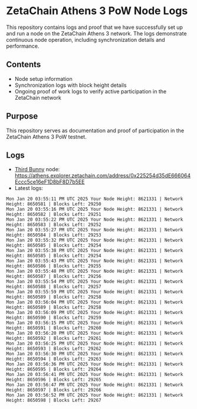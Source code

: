 # ZetaChain Athens 3 PoW Node Logs
This repository contains logs and proof that we have successfully set up and run a node on the ZetaChain Athens 3 network. The logs demonstrate continuous node operation, including synchronization details and performance.

## Contents
- Node setup information
- Synchronization logs with block height details
- Ongoing proof of work logs to verify active participation in the ZetaChain network

## Purpose
This repository serves as documentation and proof of participation in the ZetaChain Athens 3 PoW testnet.

## Logs

- [Third Bunny](https://thirdbunny.xyz/) node: https://athens.explorer.zetachain.com/address/0x225254d35dE666064Eccc5ce16eF1D8bF8D7b5EE
- Latest logs:
```
Mon Jan 20 03:55:11 PM UTC 2025 Your Node Height: 8621331 | Network Height: 8650581 | Blocks Left: 29250
Mon Jan 20 03:55:16 PM UTC 2025 Your Node Height: 8621331 | Network Height: 8650582 | Blocks Left: 29251
Mon Jan 20 03:55:22 PM UTC 2025 Your Node Height: 8621331 | Network Height: 8650583 | Blocks Left: 29252
Mon Jan 20 03:55:27 PM UTC 2025 Your Node Height: 8621331 | Network Height: 8650584 | Blocks Left: 29253
Mon Jan 20 03:55:32 PM UTC 2025 Your Node Height: 8621331 | Network Height: 8650585 | Blocks Left: 29254
Mon Jan 20 03:55:38 PM UTC 2025 Your Node Height: 8621331 | Network Height: 8650585 | Blocks Left: 29254
Mon Jan 20 03:55:43 PM UTC 2025 Your Node Height: 8621331 | Network Height: 8650586 | Blocks Left: 29255
Mon Jan 20 03:55:48 PM UTC 2025 Your Node Height: 8621331 | Network Height: 8650587 | Blocks Left: 29256
Mon Jan 20 03:55:54 PM UTC 2025 Your Node Height: 8621331 | Network Height: 8650588 | Blocks Left: 29257
Mon Jan 20 03:55:59 PM UTC 2025 Your Node Height: 8621331 | Network Height: 8650589 | Blocks Left: 29258
Mon Jan 20 03:56:04 PM UTC 2025 Your Node Height: 8621331 | Network Height: 8650589 | Blocks Left: 29258
Mon Jan 20 03:56:09 PM UTC 2025 Your Node Height: 8621331 | Network Height: 8650590 | Blocks Left: 29259
Mon Jan 20 03:56:15 PM UTC 2025 Your Node Height: 8621331 | Network Height: 8650591 | Blocks Left: 29260
Mon Jan 20 03:56:20 PM UTC 2025 Your Node Height: 8621331 | Network Height: 8650592 | Blocks Left: 29261
Mon Jan 20 03:56:25 PM UTC 2025 Your Node Height: 8621331 | Network Height: 8650593 | Blocks Left: 29262
Mon Jan 20 03:56:30 PM UTC 2025 Your Node Height: 8621331 | Network Height: 8650594 | Blocks Left: 29263
Mon Jan 20 03:56:36 PM UTC 2025 Your Node Height: 8621331 | Network Height: 8650595 | Blocks Left: 29264
Mon Jan 20 03:56:41 PM UTC 2025 Your Node Height: 8621331 | Network Height: 8650596 | Blocks Left: 29265
Mon Jan 20 03:56:47 PM UTC 2025 Your Node Height: 8621331 | Network Height: 8650597 | Blocks Left: 29266
Mon Jan 20 03:56:52 PM UTC 2025 Your Node Height: 8621331 | Network Height: 8650598 | Blocks Left: 29267
```
